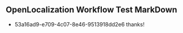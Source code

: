 ## OpenLocalization Workflow Test MarkDown
* 53a16ad9-e709-4c07-8e46-9513918dd2e6 thanks!

<!--HONumber=Aug16_HO5-->


